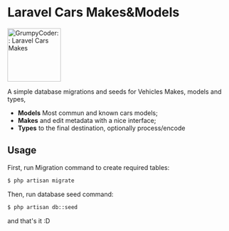 # Laravel Cars Makes&Models
<img src="https://i.imgur.com/RdmnRRv.jpg" width="120" alt="GrumpyCoder:: Laravel Cars Makes">


A simple database migrations and seeds for Vehicles Makes, models and types,

- **Models** Most commun and known cars models;
- **Makes** and edit metadata with a nice interface;
- **Types** to the final destination, optionally process/encode


## Usage

First, run Migration command to create required tables:

``` bash
$ php artisan migrate
```
Then, run database seed command:

``` bash
$ php artisan db::seed
```

and that's it :D
